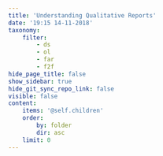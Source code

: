 ```yaml
---
title: 'Understanding Qualitative Reports'
date: '19:15 14-11-2018'
taxonomy:
    filter:
        - ds
        - ol
        - far
        - f2f
hide_page_title: false
show_sidebar: true
hide_git_sync_repo_link: false
visible: false
content:
    items: '@self.children'
    order:
        by: folder
        dir: asc
    limit: 0
---
```

